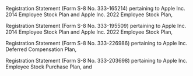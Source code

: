 Registration Statement (Form S-8 No. 333-165214) pertaining to Apple Inc. 2014 Employee Stock Plan and Apple Inc.
2022 Employee Stock Plan,

Registration Statement (Form S-8 No. 333-195509) pertaining to Apple Inc. 2014 Employee Stock Plan and Apple Inc.
2022 Employee Stock Plan,

Registration Statement (Form S-8 No. 333-226986) pertaining to Apple Inc. Deferred Compensation Plan,

Registration Statement (Form S-8 No. 333-203698) pertaining to Apple Inc. Employee Stock Purchase Plan, and